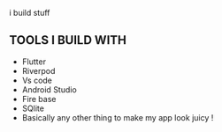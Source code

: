 i build stuff 
## TOOLS I BUILD WITH
- Flutter
- Riverpod
- Vs code
- Android Studio
- Fire base
- SQlite
- Basically any other thing to make my app look juicy !
